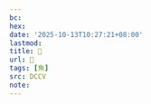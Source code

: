 ```yaml
---
bc:
hex:
date: '2025-10-13T10:27:21+08:00'
lastmod:
title: 􂝑
url: 􂝑
tags: [魚]
src: DCCV
note:
---
```

